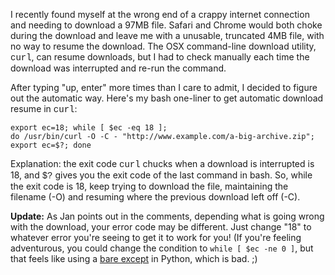 <!--
.. title: Automatically resume interrupted downloads in OSX with curl
.. slug: automatically-resume-interrupted-downloads-in-osx-with-curl
.. date: 2013-04-11 05:25:48
.. tags: programming
.. category: 
.. link: 
.. description: 
.. type: text
.. has_math: no
.. status: published
.. wp-status: publish
-->

<html><body><p>I recently found myself at the wrong end of a crappy internet connection and needing to download a 97MB file. Safari and Chrome would both choke during the download and leave me with a unusable, truncated 4MB file, with no way to resume the download. The OSX command-line download utility, <span style="font-family:courier new;">curl</span>, can resume downloads, but I had to check manually each time the download was interrupted and re-run the command.

After typing "up, enter" more times than I care to admit, I decided to figure out the automatic way. Here's my bash one-liner to get automatic download resume in <span style="font-family:courier new;">curl</span>:

<code>export ec=18; while [ $ec -eq 18 ]; do /usr/bin/curl -O -C - "http://www.example.com/a-big-archive.zip"; export ec=$?; done
</code>

Explanation: the exit code <span style="font-family:courier new;">curl</span> chucks when a download is interrupted is 18, and <span style="font-family:courier new;">$?</span> gives you the exit code of the last command in bash. So, while the exit code is 18, keep trying to download the file, maintaining the filename (-O) and resuming where the previous download left off (-C).

<strong>Update:</strong> As Jan points out in the comments, depending what is going wrong with the download, your error code may be different. Just change "18" to whatever error you're seeing to get it to work for you! (If you're feeling adventurous, you could change the condition to <code>while [ $ec -ne 0 ]</code>, but that feels like using a <a href="https://docs.python.org/2/howto/doanddont.html#except">bare except</a> in Python, which is bad. ;)</p></body></html>
